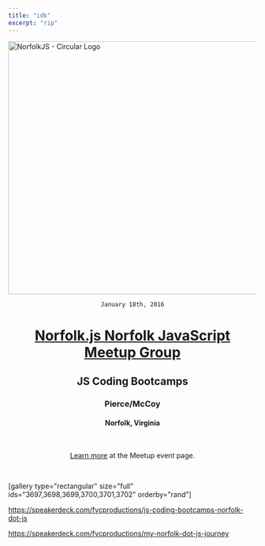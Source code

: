 ```yaml
---
title: "idk"
excerpt: "rip"
---
```


<img class="aligncenter size-full wp-image-3370" src="https://fvcproductions.files.wordpress.com/2015/11/norfolkjs1.png" alt="NorfolkJS - Circular Logo" width="512" height="512" />

<div style="text-align: center;">

<code>January 18th, 2016</code>
<h1><a href="http://norfolkjs.org" target="_blank">Norfolk.js
Norfolk JavaScript Meetup Group</a></h1>
<h2><strong>JS Coding Bootcamps</strong></h2>
<h3>Pierce/McCoy</h3>
<h4>Norfolk, Virginia</h4>

&nbsp;

<a href="http://www.meetup.com/NorfolkJS/events/227490794/" target="_blank">Learn more</a> at the Meetup event page.

</div>

&nbsp;

[gallery type="rectangular" size="full" ids="3697,3698,3699,3700,3701,3702" orderby="rand"]

https://speakerdeck.com/fvcproductions/js-coding-bootcamps-norfolk-dot-js

https://speakerdeck.com/fvcproductions/my-norfolk-dot-js-journey